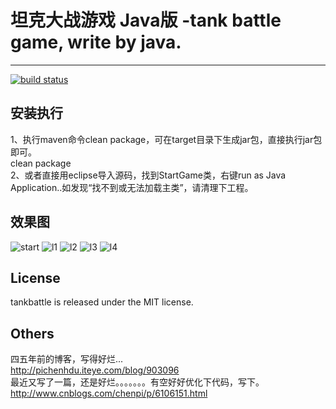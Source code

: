 # 坦克大战游戏 Java版 -tank battle game, write by java.
---

[![build status][travis-image]][travis-url]

[travis-image]: https://travis-ci.org/peterchenhdu/tankbattle.svg?branch=master
[travis-url]: https://travis-ci.org/peterchenhdu/tankbattle



## 安装执行
1、执行maven命令clean package，可在target目录下生成jar包，直接执行jar包即可。<br/>
clean package<br/>
2、或者直接用eclipse导入源码，找到StartGame类，右键run as Java Application..如发现“找不到或无法加载主类”，请清理下工程。<br/>


## 效果图
![start][start-image]
![l1][l1-image]
![l2][l2-image]
![l3][l3-image]
![l4][l4-image]

[start-image]: https://github.com/peterchenhdu/tankbattle/blob/master/doc/imgs/start.jpg
[l1-image]: https://github.com/peterchenhdu/tankbattle/blob/master/doc/imgs/level1.jpg
[l2-image]: https://github.com/peterchenhdu/tankbattle/blob/master/doc/imgs/level2.jpg
[l3-image]: https://github.com/peterchenhdu/tankbattle/blob/master/doc/imgs/level3.jpg
[l4-image]: https://github.com/peterchenhdu/tankbattle/blob/master/doc/imgs/level4.jpg

## License

tankbattle is released under the MIT license.

## Others
四五年前的博客，写得好烂...<br/>
http://pichenhdu.iteye.com/blog/903096<br/>
最近又写了一篇，还是好烂。。。。。。。有空好好优化下代码，写下。<br/>
http://www.cnblogs.com/chenpi/p/6106151.html<br/>
